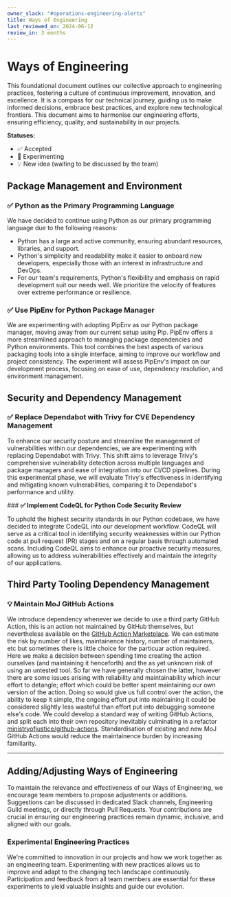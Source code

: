 ```yaml
---
owner_slack: "#operations-engineering-alerts"
title: Ways of Engineering
last_reviewed_on: 2024-06-12
review_in: 3 months
---
```


# Ways of Engineering

This foundational document outlines our collective approach to engineering practices, fostering a culture of continuous improvement, innovation, and excellence. It is a compass for our technical journey, guiding us to make informed decisions, embrace best practices, and explore new technological frontiers. This document aims to harmonise our engineering efforts, ensuring efficiency, quality, and sustainability in our projects.

**Statuses:**

- ✅ Accepted
- 🧪 Experimenting
- 💡 New idea (waiting to be discussed by the team)

## **Package Management and Environment**

### ✅ Python as the Primary Programming Language

We have decided to continue using Python as our primary programming language due to the following reasons:

- Python has a large and active community, ensuring abundant resources, libraries, and support.
- Python's simplicity and readability make it easier to onboard new developers, especially those with an interest in infrastructure and DevOps.
- For our team's requirements, Python's flexibility and emphasis on rapid development suit our needs well. We prioritize the velocity of features over extreme performance or resilience.

### **✅ Use PipEnv for Python Package Manager**

We are experimenting with adopting PipEnv as our Python package manager, moving away from our current setup using Pip. PipEnv offers a more streamlined approach to managing package dependencies and Python environments. This tool combines the best aspects of various packaging tools into a single interface, aiming to improve our workflow and project consistency. The experiment will assess PipEnv's impact on our development process, focusing on ease of use, dependency resolution, and environment management.

## **Security and Dependency Management**

### **✅ Replace Dependabot with Trivy for CVE Dependency Management**

To enhance our security posture and streamline the management of vulnerabilities within our dependencies, we are experimenting with replacing Dependabot with Trivy. This shift aims to leverage Trivy's comprehensive vulnerability detection across multiple languages and package managers and ease of integration into our CI/CD pipelines. During this experimental phase, we will evaluate Trivy's effectiveness in identifying and mitigating known vulnerabilities, comparing it to Dependabot's performance and utility.

### **✅ Implement CodeQL for Python Code Security Review**

To uphold the highest security standards in our Python codebase, we have decided to integrate CodeQL into our development workflow. CodeQL will serve as a critical tool in identifying security weaknesses within our Python code at pull request (PR) stages and on a regular basis through automated scans. Including CodeQL aims to enhance our proactive security measures, allowing us to address vulnerabilities effectively and maintain the integrity of our applications.

## **Third Party Tooling Dependency Management**

### **💡 Maintain MoJ GitHub Actions**

We introduce dependency whenever we decide to use a third party GitHub Action, this is an action not maintained by GitHub themselves, but nevertheless available on the [GitHub Action Marketplace](https://github.com/marketplace?type=actions). We can estimate the risk by number of likes, maintainence history, number of maintainers, etc but sometimes there is little choice for the particuar action required. Here we make a decision between spending time creating the action ourselves (and maintaining it henceforth) and the as yet unknown risk of using an untested tool. So far we have generally chosen the latter, however there are some issues arising with reliability and maintainability which incur effort to detangle; effort which could be better spent maintaining our own version of the action. Doing so would give us full control over the action, the ability to keep it simple, the ongoing effort put into maintaining it could be considered slightly less wasteful than effort put into debugging someone else's code. We could develop a standard way of writing GitHub Actions, and split each into their own repository inevitably culminating in a refactor [ministryofjustice/github-actions](https://github.com/ministryofjustice/github-actions). Standardisation of existing and new MoJ GitHub Actions would reduce the maintainence burden by increasing familiarity.


---

## Adding/Adjusting Ways of Engineering

To maintain the relevance and effectiveness of our Ways of Engineering, we encourage team members to propose adjustments or additions. Suggestions can be discussed in dedicated Slack channels, Engineering Guild meetings, or directly through Pull Requests. Your contributions are crucial in ensuring our engineering practices remain dynamic, inclusive, and aligned with our goals.

### Experimental Engineering Practices

We're committed to innovation in our projects and how we work together as an engineering team. Experimenting with new practices allows us to improve and adapt to the changing tech landscape continuously. Participation and feedback from all team members are essential for these experiments to yield valuable insights and guide our evolution.
